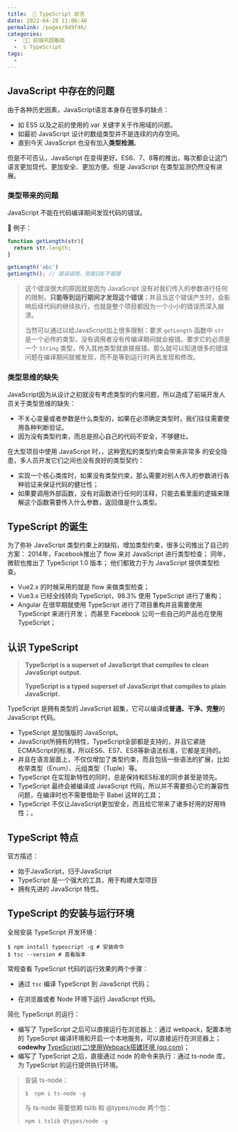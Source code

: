 ```yaml
---
title:  🚛 TypeScript 前言
date: 2022-04-28 11:06:46
permalink: /pages/8d9f46/
categories:
  -  🚶🏻 前端巩固基础
  -  ʦ TypeScript
tags:
  - 
---
```


## JavaScript 中存在的问题

由于各种历史因素，JavaScript语言本身存在很多的缺点：

+ 如 ES5 以及之前的使用的 var 关键字关于作用域的问题。
+ 如最初 JavaScript 设计的数组类型并不是连续的内存空间。
+ 直到今天 JavaScript 也没有加入**类型检测**。

但是不可否认，JavaScript 在变得更好。ES6、7、8等的推出，每次都会让这门语言更加现代、更加安全、更加方便。但是 JavaScript 在类型监测仍然没有进展。



### 类型带来的问题

JavaScript 不能在代码编译期间发现代码的错误。

🌰 例子：
```javascript
function getLength(str){
  return str.length;
}

getLength('abc')
getLength(); // 错误调用，但是IDE不报错
```

> 这个错误很大的原因就是因为 JavaScript 没有对我们传入的参数进行任何的限制，**只能等到运行期间才发现这个错误**；并且当这个错误产生时，会影响后续代码的继续执行，也就是整个项目都因为一个小小的错误而深入崩溃。
>
> 当然可以通过以给JavaScript加上很多限制：要求 `getLength` 函数中 `str` 是一个必传的类型，没有调用者没有传编译期间就会报错。要求它的必须是一个 `String` 类型，传入其他类型就直接报错。那么就可以知道很多的错误问题在编译期间就被发现，而不是等到运行时再去发现和修改。



### 类型思维的缺失

JavaScript因为从设计之初就没有考虑类型的约束问题，所以造成了前端开发人员关于类型思维的缺失：

+ 不关心变量或者参数是什么类型的，如果在必须确定类型时，我们往往需要使用各种判断验证。
+ 因为没有类型约束，而总是担心自己的代码不安全，不够健壮。

在大型项目中使用 JavaScript 时，，这种宽松的类型约束会带来非常多 的安全隐患，多人员开发它们之间也没有良好的类型契约：

+ 实现一个核心类库时，如果没有类型约束，那么需要对别人传入的参数进行各种验证来保证代码的健壮性；
+ 如果要调用外部函数，没有对函数进行任何的注释，只能去看里面的逻辑来理解这个函数需要传入什么参数，返回值是什么类型。



## TypeScript 的诞生

为了弥补 JavaScript 类型约束上的缺陷，增加类型约束，很多公司推出了自己的方案： 2014年，Facebook推出了 flow 来对 JavaScript 进行类型检查； 同年，微软也推出了 TypeScript 1.0 版本； 他们都致力于为 JavaScript 提供类型检查。

+ Vue2.x 的时候采用的就是 flow 来做类型检查； 
+ Vue3.x 已经全线转向 TypeScript，98.3% 使用 TypeScript 进行了重构； 
+ Angular 在很早期就使用 TypeScript 进行了项目重构并且需要使用 TypeScript 来进行开发； 而甚至 Facebook 公司一些自己的产品也在使用TypeScript；



## 认识 TypeScript

> **TypeScript is a superset of JavaScript that compiles to clean JavaScript output.**
>
> **TypeScript is a typed superset of JavaScript that compiles to plain JavaScript.**

TypeScript 是拥有类型的 JavaScript 超集，它可以编译成**普通、干净、完整**的 JavaScript 代码。

+ TypeScript 是加强版的 JavaScript。
+ JavaScript所拥有的特性，TypeScript全部都是支持的，并且它紧随ECMAScript的标准，所以ES6、ES7、ES8等新语法标准，它都是支持的。
+ 并且在语言层面上，不仅仅增加了类型约束，而且包括一些语法的扩展，比如枚举类型（Enum）、元组类型（Tuple）等。
+ TypeScript 在实现新特性的同时，总是保持和ES标准的同步甚至是领先。
+ TypeScript 最终会被编译成 JavaScript 代码，所以并不需要担心它的兼容性问题，在编译时也不需要借助于 Babel 这样的工具；
+ TypeScript 不仅让JavaScript更加安全，而且给它带来了诸多好用的好用特性；。



## TypeScript 特点

官方描述：

+ 始于JavaScript，归于JavaScript
+ TypeScript 是一个强大的工具，用于构建大型项目
+ 拥有先进的 JavaScript 特性。



## TypeScript 的安装与运行环境

全局安装 TypeScript 开发环境：

```
$ npm install typescript -g # 安装命令
$ tsc --version # 查看版本
```



常规查看 TypeScript 代码的运行效果的两个步骤：

+ 通过 `tsc` 编译 TypeScript 到 JavaScript 代码；

+ 在浏览器或者 Node 环境下运行 JavaScript 代码。

简化 TypeScript 的运行：

+ 编写了 TypeScript 之后可以直接运行在浏览器上：通过 webpack，配置本地的 TypeScript 编译环境和开启一个本地服务，可以直接运行在浏览器上； **codewhy** [TypeScript(二)使用Webpack搭建环境 (qq.com)](https://mp.weixin.qq.com/s/wnL1l-ERjTDykWM76l4Ajw)；
+ 编写了 TypeScript 之后，直接通过 node 的命令来执行：通过 ts-node 库，为 TypeScript 的运行提供执行环境。



> 安装 ts-node：
>
> ```
> $  npm i ts-node -g
> ```
> 与 ts-node 需要依赖 tslib 和 @types/node 两个包：
>
> ```
> npm i tslib @types/node -g
> ```
